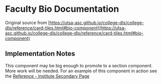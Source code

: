 # Faculty Bio Documentation

Original source from [https://utsa-asc.github.io/college-dls/college-dls/reference/card-tiles.html#bio-component](https://utsa-asc.github.io/college-dls/college-dls/reference/card-tiles.html#bio-component)

## Implementation Notes

This component may be big enough to promote to a section component.  More work will be needed.  For an example of this component in action see the [Reference - Institute Secondary Page](institute-secondary-page)
